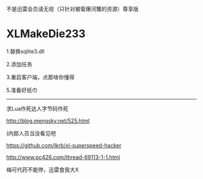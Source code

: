 不是迅雷会员请无视（只针对被菊爆河蟹的资源）尊享版

XLMakeDie233
===========

1.替换sqlite3.dll

2.添加任务

3.重启客户端，点那啥你懂得

5.准备好纸巾




------

求Lua作死达人字节码作死

http://blog.mengsky.net/525.html

(内部人员当没看见吧

https://github.com/lkrb/xl-superspeed-hacker

http://www.pc426.com/thread-69113-1-1.html




梅可代药不能停，迅雷食我大X
